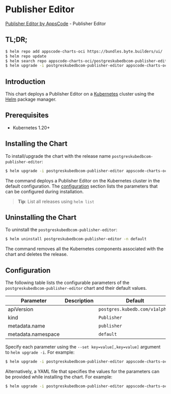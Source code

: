 # Publisher Editor

[Publisher Editor by AppsCode](https://byte.builders) - Publisher Editor

## TL;DR;

```bash
$ helm repo add appscode-charts-oci https://bundles.byte.builders/ui/
$ helm repo update
$ helm search repo appscode-charts-oci/postgreskubedbcom-publisher-editor --version=v0.5.0
$ helm upgrade -i postgreskubedbcom-publisher-editor appscode-charts-oci/postgreskubedbcom-publisher-editor -n default --create-namespace --version=v0.5.0
```

## Introduction

This chart deploys a Publisher Editor on a [Kubernetes](http://kubernetes.io) cluster using the [Helm](https://helm.sh) package manager.

## Prerequisites

- Kubernetes 1.20+

## Installing the Chart

To install/upgrade the chart with the release name `postgreskubedbcom-publisher-editor`:

```bash
$ helm upgrade -i postgreskubedbcom-publisher-editor appscode-charts-oci/postgreskubedbcom-publisher-editor -n default --create-namespace --version=v0.5.0
```

The command deploys a Publisher Editor on the Kubernetes cluster in the default configuration. The [configuration](#configuration) section lists the parameters that can be configured during installation.

> **Tip**: List all releases using `helm list`

## Uninstalling the Chart

To uninstall the `postgreskubedbcom-publisher-editor`:

```bash
$ helm uninstall postgreskubedbcom-publisher-editor -n default
```

The command removes all the Kubernetes components associated with the chart and deletes the release.

## Configuration

The following table lists the configurable parameters of the `postgreskubedbcom-publisher-editor` chart and their default values.

|     Parameter      | Description |                  Default                  |
|--------------------|-------------|-------------------------------------------|
| apiVersion         |             | <code>postgres.kubedb.com/v1alpha1</code> |
| kind               |             | <code>Publisher</code>                    |
| metadata.name      |             | <code>publisher</code>                    |
| metadata.namespace |             | <code>default</code>                      |


Specify each parameter using the `--set key=value[,key=value]` argument to `helm upgrade -i`. For example:

```bash
$ helm upgrade -i postgreskubedbcom-publisher-editor appscode-charts-oci/postgreskubedbcom-publisher-editor -n default --create-namespace --version=v0.5.0 --set apiVersion=postgres.kubedb.com/v1alpha1
```

Alternatively, a YAML file that specifies the values for the parameters can be provided while
installing the chart. For example:

```bash
$ helm upgrade -i postgreskubedbcom-publisher-editor appscode-charts-oci/postgreskubedbcom-publisher-editor -n default --create-namespace --version=v0.5.0 --values values.yaml
```
